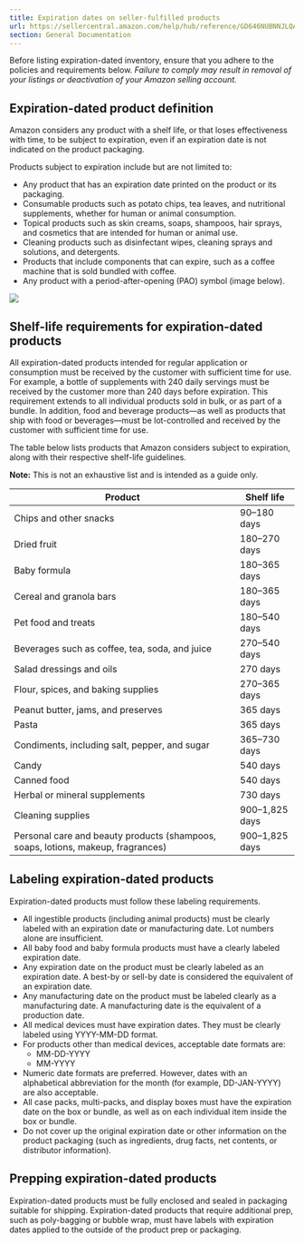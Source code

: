 ```yaml
---
title: Expiration dates on seller-fulfilled products
url: https://sellercentral.amazon.com/help/hub/reference/GD646NUBNNJLQADP
section: General Documentation
---
```


Before listing expiration-dated inventory, ensure that you adhere to the
policies and requirements below. _Failure to comply may result in removal of
your listings or deactivation of your Amazon selling account._

## Expiration-dated product definition

Amazon considers any product with a shelf life, or that loses effectiveness
with time, to be subject to expiration, even if an expiration date is not
indicated on the product packaging.

Products subject to expiration include but are not limited to:

  * Any product that has an expiration date printed on the product or its packaging.
  * Consumable products such as potato chips, tea leaves, and nutritional supplements, whether for human or animal consumption.
  * Topical products such as skin creams, soaps, shampoos, hair sprays, and cosmetics that are intended for human or animal use.
  * Cleaning products such as disinfectant wipes, cleaning sprays and solutions, and detergents. 
  * Products that include components that can expire, such as a coffee machine that is sold bundled with coffee.
  * Any product with a period-after-opening (PAO) symbol (image below). 

![](https://m.media-amazon.com/images/G/01/fba-help/icons/12M_PAO_Symbol.png)  

## Shelf-life requirements for expiration-dated products

All expiration-dated products intended for regular application or consumption
must be received by the customer with sufficient time for use. For example, a
bottle of supplements with 240 daily servings must be received by the customer
more than 240 days before expiration. This requirement extends to all
individual products sold in bulk, or as part of a bundle. In addition, food
and beverage products—as well as products that ship with food or
beverages—must be lot-controlled and received by the customer with sufficient
time for use.

The table below lists products that Amazon considers subject to expiration,
along with their respective shelf-life guidelines.

**Note:** This is not an exhaustive list and is intended as a guide only.

Product | Shelf life  
---|---  
Chips and other snacks | 90–180 days  
Dried fruit | 180–270 days  
Baby formula | 180–365 days  
Cereal and granola bars | 180–365 days  
Pet food and treats | 180–540 days  
Beverages such as coffee, tea, soda, and juice | 270–540 days  
Salad dressings and oils | 270 days  
Flour, spices, and baking supplies | 270–365 days  
Peanut butter, jams, and preserves | 365 days  
Pasta | 365 days  
Condiments, including salt, pepper, and sugar | 365–730 days  
Candy | 540 days  
Canned food | 540 days  
Herbal or mineral supplements | 730 days  
Cleaning supplies  | 900–1,825 days  
Personal care and beauty products (shampoos, soaps, lotions, makeup, fragrances) | 900–1,825 days  
  
## Labeling expiration-dated products

Expiration-dated products must follow these labeling requirements.

  * All ingestible products (including animal products) must be clearly labeled with an expiration date or manufacturing date. Lot numbers alone are insufficient.
  * All baby food and baby formula products must have a clearly labeled expiration date.
  * Any expiration date on the product must be clearly labeled as an expiration date. A best-by or sell-by date is considered the equivalent of an expiration date.
  * Any manufacturing date on the product must be labeled clearly as a manufacturing date. A manufacturing date is the equivalent of a production date.
  * All medical devices must have expiration dates. They must be clearly labeled using YYYY-MM-DD format.
  * For products other than medical devices, acceptable date formats are:
    * MM-DD-YYYY
    * MM-YYYY
  * Numeric date formats are preferred. However, dates with an alphabetical abbreviation for the month (for example, DD-JAN-YYYY) are also acceptable.
  * All case packs, multi-packs, and display boxes must have the expiration date on the box or bundle, as well as on each individual item inside the box or bundle.
  * Do not cover up the original expiration date or other information on the product packaging (such as ingredients, drug facts, net contents, or distributor information).

## Prepping expiration-dated products

Expiration-dated products must be fully enclosed and sealed in packaging
suitable for shipping. Expiration-dated products that require additional prep,
such as poly-bagging or bubble wrap, must have labels with expiration dates
applied to the outside of the product prep or packaging.

